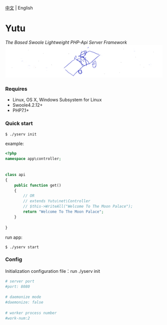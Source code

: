 [中文](./README.md) | English

Yutu
====
*The Based Swoole Lightweight PHP-Api Server Framework*
![](./logo.png)

### Requires
- Linux, OS X, Windows Subsystem for Linux
- Swoole4.2.12+
- PHP7.1+

### Quick start
```sybase
$ ./yserv init
```
example:
```php
<?php
namespace app\controller;


class api
{
    public function get()
    {
        // OR
        // extends Yutu\net\Controller
        // $this->WriteAll("Welcome To The Moon Palace");
        return "Welcome To The Moon Palace";
    }

}
```
run app: 
```
$ ./yserv start
```

### Config
Initialization configuration file：run ./yserv init
```yaml
# server port
#port: 8080

# daemonize mode
#daemonize: false

# worker process number
#work-num:2
```
